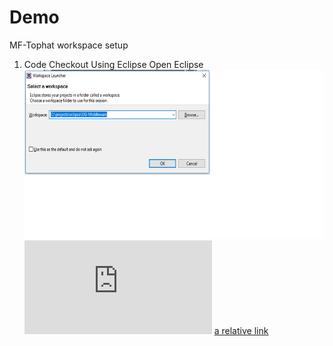 # Demo
MF-Tophat workspace setup

1. Code Checkout Using Eclipse
Open Eclipse
![alt text](https://github.com/sing188/Demo/blob/master/Untitled.png)
![ Click here for Workspace setup document](https://github.com/sing188/Demo/blob/master/OG-Tophat-workspace-setup.pdf)
[a relative link](https://github.com/sing188/Demo/blob/master/OG-Tophat%20workspace%20setup.docx)
